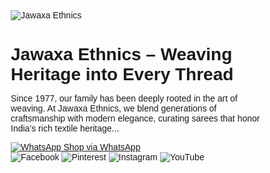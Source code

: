 <!DOCTYPE html>
<html lang="en">
<head>
    <meta charset="UTF-8">
    <meta name="viewport" content="width=device-width, initial-scale=1.0">
    <title>Jawaxa Ethnics</title>
    <style>
        * {
            margin: 0;
            padding: 0;
            box-sizing: border-box;
        }
        body {
            font-family: Arial, sans-serif;
            background: url('![IMG_7734](https://github.com/user-attachments/assets/98b8050d-daaf-4f73-8349-e90fd307406d)
') no-repeat center center/cover;
            color: white;
            text-align: center;
        }
        .container {
            display: flex;
            flex-direction: column;
            justify-content: center;
            align-items: center;
            height: 100vh;
            backdrop-filter: blur(5px);
        }
        .logo img {
            width: 150px;
        }
        h1 {
            font-size: 24px;
            font-weight: bold;
            margin-top: 10px;
        }
        p {
            font-size: 16px;
            max-width: 600px;
            margin: 15px auto;
            line-height: 1.5;
        }
        .cta-button {
            display: inline-flex;
            align-items: center;
            background: #25D366;
            color: white;
            padding: 10px 20px;
            border-radius: 25px;
            font-size: 18px;
            text-decoration: none;
            font-weight: bold;
            margin: 20px 0;
        }
        .cta-button img {
            width: 24px;
            margin-right: 10px;
        }
        .social-icons {
            display: flex;
            justify-content: center;
            gap: 15px;
            margin-top: 20px;
        }
        .social-icons img {
            width: 30px;
            cursor: pointer;
        }
    </style>
</head>
<body>
    <div class="container">
        <div class="logo">
            <img src="![Group 8](https://github.com/user-attachments/assets/0f9d0ec8-026c-441f-a1bd-76dba3dedad2)
" alt="Jawaxa Ethnics">
        </div>
        <h1>Jawaxa Ethnics – Weaving Heritage into Every Thread</h1>
        <p>Since 1977, our family has been deeply rooted in the art of weaving. At Jawaxa Ethnics, we blend generations of craftsmanship with modern elegance, curating sarees that honor India’s rich textile heritage...</p>
        <a href="https://wa.me/yourwhatsapp" class="cta-button">
            <img src="whatsapp-icon.png" alt="WhatsApp"> Shop via WhatsApp
        </a>
        <div class="social-icons">
            <img src="facebook-icon.png" alt="Facebook">
            <img src="pinterest-icon.png" alt="Pinterest">
            <img src="instagram-icon.png" alt="Instagram">
            <img src="youtube-icon.png" alt="YouTube">
        </div>
    </div>
</body>
</html>
